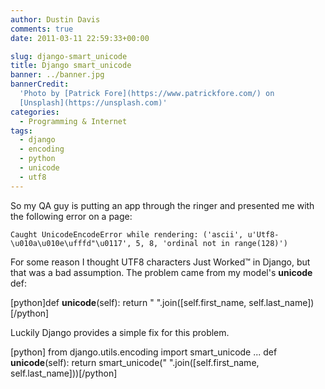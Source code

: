 ```yaml
---
author: Dustin Davis
comments: true
date: 2011-03-11 22:59:33+00:00

slug: django-smart_unicode
title: Django smart_unicode
banner: ../banner.jpg
bannerCredit:
  'Photo by [Patrick Fore](https://www.patrickfore.com/) on
  [Unsplash](https://unsplash.com)'
categories:
  - Programming & Internet
tags:
  - django
  - encoding
  - python
  - unicode
  - utf8
---
```


So my QA guy is putting an app through the ringer and presented me with the
following error on a page:

    Caught UnicodeEncodeError while rendering: ('ascii', u'Utf8-\u010a\u010e\ufffd"\u0117', 5, 8, 'ordinal not in range(128)')

For some reason I thought UTF8 characters Just Worked™ in Django, but that was a
bad assumption. The problem came from my model's **unicode** def:

[python]def **unicode**(self): return " ".join([self.first_name,
self.last_name])[/python]

Luckily Django provides a simple fix for this problem.

[python] from django.utils.encoding import smart_unicode ... def
**unicode**(self): return smart_unicode(" ".join([self.first_name,
self.last_name]))[/python]
